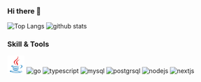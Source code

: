 ### Hi there 👋

<p align="left"> 
  <img alt="Top Langs" height="150px" src="https://github-readme-stats.vercel.app/api/top-langs/?username=hato72&layout=compact&show_icons=true&theme=onedark" />
  <img alt="github stats" height="150px" src="https://github-readme-stats.vercel.app/api?username=hato72&theme=onedark&show_icons=ture" />
</p>

### Skill & Tools

<!-- 
<a href="https://ja.wikipedia.org/wiki/C%2B%2B" target="_blank"> 
<img src="" width="0" height="40"/></a> 
-->

<img src="https://raw.githubusercontent.com/devicons/devicon/master/icons/java/java-original.svg" alt="java" width="40" height="40" /></a>
<img src="https://i.imgur.com/FfxuBai.png" alt="go" width="30" height="40" /></a>
<img src="https://miro.medium.com/max/816/1*TpbxEQy4ckB-g31PwUQPlg.png" alt="typescript" width="40" height="40" /></a>
<img src="https://i.imgur.com/DhItfPT.png" alt="mysql" width="55" height="37" /></a>
<img src="https://i.imgur.com/Vue1PQc.png" alt="postgrsql" width="43" height="40" /></a>
<img src="https://upload.wikimedia.org/wikipedia/commons/thumb/d/d9/Node.js_logo.svg/1200px-Node.js_logo.svg.png" alt="nodejs" width="60" height="40" /></a>
<img src="https://i.imgur.com/xRPAKSY.png" alt="nextjs" width="41" height="41" /></a>
<!--<img src="https://i.imgur.com/bg9mF8Z.png" alt="docker" width="43" height="40" /></a> -->
<!-- -->
<!-- -->
<!-- -->


<!--
**hato72/hato72** is a ✨ _special_ ✨ repository because its `README.md` (this file) appears on your GitHub profile.

Here are some ideas to get you started:

- 🔭 I’m currently working on ...
- 🌱 I’m currently learning ...
- 👯 I’m looking to collaborate on ...
- 🤔 I’m looking for help with ...
- 💬 Ask me about ...
- 📫 How to reach me: ...
- 😄 Pronouns: ...
- ⚡ Fun fact: ...
-->
